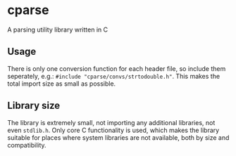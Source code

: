 # cparse
A parsing utility library written in C

## Usage

There is only one conversion function for each header file, so include them seperately, e.g.: `#include "cparse/convs/strtodouble.h"`.
This makes the total import size as small as possible.

## Library size

The library is extremely small, not importing any additional libraries, not even `stdlib.h`.
Only core C functionality is used, which makes the library suitable for places where system libraries are not available, both by size and compatibility.

